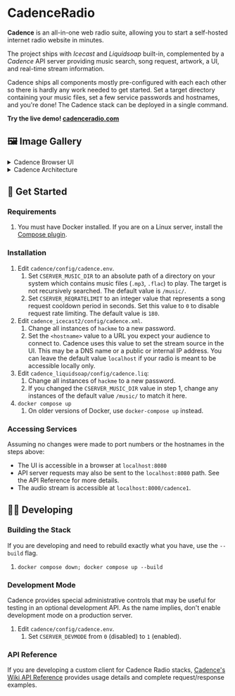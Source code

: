 # CadenceRadio

**Cadence** is an all-in-one web radio suite, allowing you to start a self-hosted internet radio website in minutes.

The project ships with _Icecast_ and _Liquidsoap_ built-in, complemented by a _Cadence_ API server providing music search, song request, artwork, a UI, and real-time stream information. 

Cadence ships all components mostly pre-configured with each each other so there is hardly any work needed to get started. Set a target directory containing your music files, set a few service passwords and hostnames, and you're done! The Cadence stack can be deployed in a single command.

**Try the live demo! [cadenceradio.com](https://cadenceradio.com/)**

## 🖼️ Image Gallery
<details>
<summary>Cadence Browser UI</summary>

![cadence5.1 browser ui](https://user-images.githubusercontent.com/17265041/219263637-6971ce33-209a-4eb5-b67e-547f271dc3c8.png)

</details>

<details>
<summary>Cadence Architecture</summary>

![cadence5 architecture](https://user-images.githubusercontent.com/17265041/185465196-66fc2249-e43a-46f7-a12f-dbde9aaf8172.png)

</details>

## 🏃 Get Started

### Requirements
1. You must have Docker installed. If you are on a Linux server, install the [Compose plugin](https://docs.docker.com/compose/install/linux/).

### Installation
1. Edit `cadence/config/cadence.env`.
   1. Set `CSERVER_MUSIC_DIR` to an absolute path of a directory on your system which contains music files (`.mp3`, `.flac`) to play. The target is not recursively searched. The default value is `/music/`.
   2. Set `CSERVER_REQRATELIMIT` to an integer value that represents a song request cooldown period in seconds. Set this value to `0` to disable request rate limiting. The default value is `180`.
2. Edit `cadence_icecast2/config/cadence.xml`.
   1. Change all instances of `hackme` to a new password.
   2. Set the `<hostname>` value to a URL you expect your audience to connect to. Cadence uses this value to set the stream source in the UI. This may be a DNS name or a public or internal IP address. You can leave the default value `localhost` if your radio is meant to be accessible locally only.
3. Edit `cadence_liquidsoap/config/cadence.liq`:
   1. Change all instances of `hackme` to a new password.
   2. If you changed the `CSERVER_MUSIC_DIR` value in step 1, change any instances of the default value `/music/` to match it here.
4. `docker compose up`
   1. On older versions of Docker, use `docker-compose up` instead.

### Accessing Services
Assuming no changes were made to port numbers or the hostnames in the steps above:

- The UI is accessible in a browser at `localhost:8080`
- API server requests may also be sent to the `localhost:8080` path. See the API Reference for more details.
- The audio stream is accessible at `localhost:8000/cadence1`.

## 👩‍💻 Developing

### Building the Stack
If you are developing and need to rebuild exactly what you have, use the `--build` flag.

1. `docker compose down; docker compose up --build`

### Development Mode
Cadence provides special administrative controls that may be useful for testing in an optional development API. As the name implies, don't enable development mode on a production server. 

1. Edit `cadence/config/cadence.env`.
   1. Set `CSERVER_DEVMODE` from `0` (disabled) to `1` (enabled).

### API Reference
If you are developing a custom client for Cadence Radio stacks, [Cadence's Wiki API Reference](https://github.com/kenellorando/cadence/wiki/API-Reference) provides usage details and complete request/response examples.
